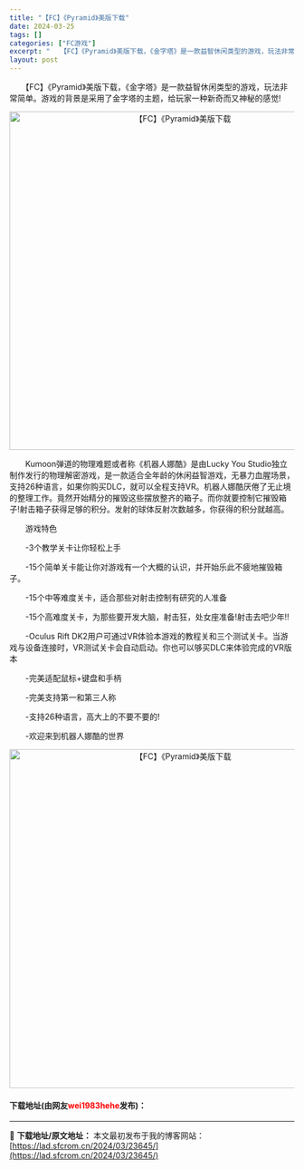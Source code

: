 ```yaml
---
title: "【FC】《Pyramid》美版下载"
date: 2024-03-25
tags: []
categories: ["FC游戏"]
excerpt: "　　【FC】《Pyramid》美版下载，《金字塔》是一款益智休闲类型的游戏，玩法非常简单。游戏的背景是采用了金字塔的主题，给玩家一种新奇而又神秘的感觉! 　　Kumoon弹道的物理难题或者称《机器人娜酷》是由Lucky You Studio独立制作发行的物理解密游戏，是一款适合全年龄的休闲益智游戏，&hellip;"
layout: post
---
```


 <p>　　【FC】《Pyramid》美版下载，《金字塔》是一款益智休闲类型的游戏，玩法非常简单。游戏的背景是采用了金字塔的主题，给玩家一种新奇而又神秘的感觉!</p> <p align="center"><img align="" border="0" src="https://lad.sfcrom.cn/wp-content/uploads/2024/03/20240325_6601984eeaa7f.png" width="597" alt="【FC】《Pyramid》美版下载" /></p> <p>　　Kumoon弹道的物理难题或者称《机器人娜酷》是由Lucky You Studio独立制作发行的物理解密游戏，是一款适合全年龄的休闲益智游戏，无暴力血腥场景，支持26种语言，如果你购买DLC，就可以全程支持VR。机器人娜酷厌倦了无止境的整理工作。竟然开始精分的摧毁这些摆放整齐的箱子。而你就要控制它摧毁箱子!射击箱子获得足够的积分。发射的球体反射次数越多，你获得的积分就越高。</p> <p>　　游戏特色</p> <p>　　-3个教学关卡让你轻松上手</p> <p>　　-15个简单关卡能让你对游戏有一个大概的认识，并开始乐此不疲地摧毁箱子。</p> <p>　　-15个中等难度关卡，适合那些对射击控制有研究的人准备</p> <p>　　-15个高难度关卡，为那些要开发大脑，射击狂，处女座准备!射击去吧少年!!</p> <p>　　-Oculus Rift DK2用户可通过VR体验本游戏的教程关和三个测试关卡。当游戏与设备连接时，VR测试关卡会自动启动。你也可以够买DLC来体验完成的VR版本</p> <p>　　-完美适配鼠标+键盘和手柄</p> <p>　　-完美支持第一和第三人称</p> <p>　　-支持26种语言，高大上的不要不要的!</p> <p>　　-欢迎来到机器人娜酷的世界</p> <p align="center"><img align="" border="0" src="https://lad.sfcrom.cn/wp-content/uploads/2024/03/20240325_660198503e363.png" width="598" alt="【FC】《Pyramid》美版下载" /></p> <p><h4>下载地址(由网友<font color="red">wei1983hehe</font>发布)：</h4></p> 

---
📖 **下载地址/原文地址：** 本文最初发布于我的博客网站：[https://lad.sfcrom.cn/2024/03/23645/](https://lad.sfcrom.cn/2024/03/23645/)
